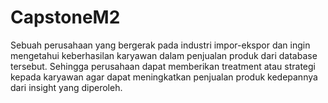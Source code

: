 # CapstoneM2

Sebuah perusahaan yang bergerak pada industri impor-ekspor dan ingin mengetahui keberhasilan karyawan dalam penjualan produk dari database tersebut. Sehingga perusahaan dapat memberikan treatment atau strategi kepada karyawan agar dapat meningkatkan penjualan produk kedepannya dari insight yang diperoleh.
